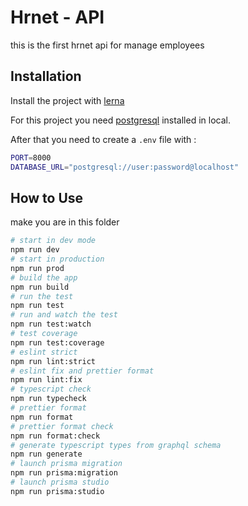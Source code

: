 # Hrnet - API

this is the first hrnet api for manage employees

## Installation
Install the project with [lerna]("../../README.md")

For this project you need [postgresql]('https://www.postgresql.org/download/') installed in local.

After that you need to create a `.env` file with :
```sh
PORT=8000
DATABASE_URL="postgresql://user:password@localhost"
```

## How to Use
make you are in this folder

```sh
# start in dev mode
npm run dev
# start in production
npm run prod
# build the app
npm run build
# run the test
npm run test
# run and watch the test
npm run test:watch
# test coverage
npm run test:coverage
# eslint strict
npm run lint:strict
# eslint fix and prettier format
npm run lint:fix
# typescript check
npm run typecheck
# prettier format
npm run format
# prettier format check
npm run format:check
# generate typescript types from graphql schema
npm run generate
# launch prisma migration
npm run prisma:migration
# launch prisma studio
npm run prisma:studio
```
